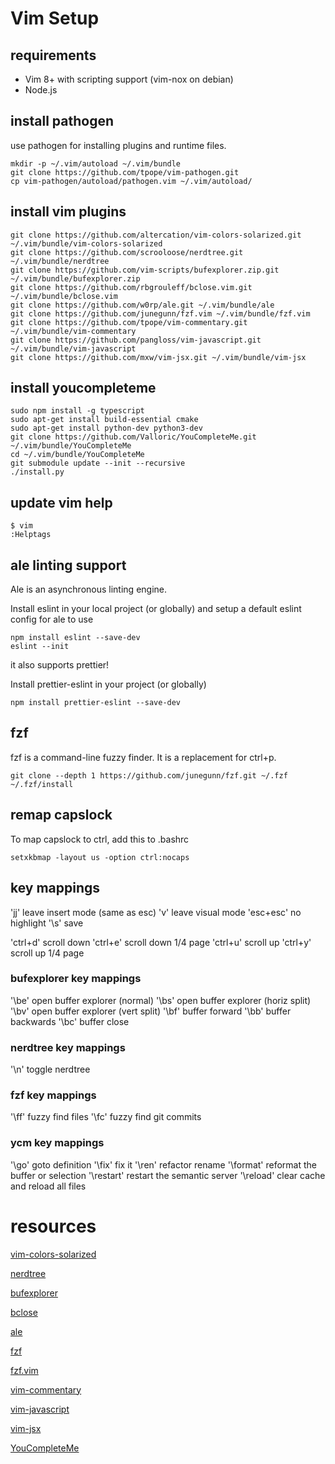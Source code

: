 # Vim Setup

## requirements
* Vim 8+ with scripting support (vim-nox on debian)
* Node.js

## install pathogen

use pathogen for installing plugins and runtime files.
```
mkdir -p ~/.vim/autoload ~/.vim/bundle
git clone https://github.com/tpope/vim-pathogen.git
cp vim-pathogen/autoload/pathogen.vim ~/.vim/autoload/
```

## install vim plugins
```
git clone https://github.com/altercation/vim-colors-solarized.git ~/.vim/bundle/vim-colors-solarized
git clone https://github.com/scrooloose/nerdtree.git ~/.vim/bundle/nerdtree
git clone https://github.com/vim-scripts/bufexplorer.zip.git ~/.vim/bundle/bufexplorer.zip
git clone https://github.com/rbgrouleff/bclose.vim.git ~/.vim/bundle/bclose.vim
git clone https://github.com/w0rp/ale.git ~/.vim/bundle/ale
git clone https://github.com/junegunn/fzf.vim ~/.vim/bundle/fzf.vim
git clone https://github.com/tpope/vim-commentary.git ~/.vim/bundle/vim-commentary
git clone https://github.com/pangloss/vim-javascript.git ~/.vim/bundle/vim-javascript
git clone https://github.com/mxw/vim-jsx.git ~/.vim/bundle/vim-jsx
```

## install youcompleteme

```
sudo npm install -g typescript
sudo apt-get install build-essential cmake
sudo apt-get install python-dev python3-dev
git clone https://github.com/Valloric/YouCompleteMe.git ~/.vim/bundle/YouCompleteMe
cd ~/.vim/bundle/YouCompleteMe
git submodule update --init --recursive
./install.py
```

## update vim help
```
$ vim
:Helptags 
```

## ale linting support
Ale is an asynchronous linting engine.

Install eslint in your local project (or globally)
and setup a default eslint config for ale to use
```
npm install eslint --save-dev
eslint --init
```

it also supports prettier!

Install prettier-eslint in your project (or globally)
```
npm install prettier-eslint --save-dev
```

## fzf
fzf is a command-line fuzzy finder. 
It is a replacement for ctrl+p.

```
git clone --depth 1 https://github.com/junegunn/fzf.git ~/.fzf
~/.fzf/install
```

## remap capslock
To map capslock to ctrl, add this to .bashrc
```
setxkbmap -layout us -option ctrl:nocaps

```
## key mappings
'jj'      leave insert mode (same as esc)
'v'       leave visual mode
'esc+esc' no highlight
'\s'      save

'ctrl+d'  scroll down 
'ctrl+e'  scroll down 1/4 page
'ctrl+u'  scroll up 
'ctrl+y'  scroll up 1/4 page 

### bufexplorer key mappings
'\be'     open buffer explorer (normal)
'\bs'     open buffer explorer (horiz split)
'\bv'     open buffer explorer (vert split)
'\bf'     buffer forward
'\bb'     buffer backwards
'\bc'     buffer close

### nerdtree key mappings
'\n'      toggle nerdtree

### fzf key mappings
'\ff'     fuzzy find files
'\fc'     fuzzy find git commits

### ycm key mappings
'\go'     goto definition
'\fix'    fix it
'\ren'    refactor rename
'\format' reformat the buffer or selection
'\restart' restart the semantic server
'\reload' clear cache and reload all files 

# resources
[vim-colors-solarized](https://github.com/altercation/vim-colors-solarized)

[nerdtree](https://github.com/scrooloose/nerdtree)

[bufexplorer](https://github.com/vim-scripts/bufexplorer.zip)

[bclose](https://github.com/rbgrouleff/bclose.vim)

[ale](https://github.com/w0rp/ale)

[fzf](https://github.com/junegunn/fzf)

[fzf.vim](https://github.com/junegunn/fzf.vim)

[vim-commentary](https://github.com/tpope/vim-commentary)

[vim-javascript](https://github.com/pangloss/vim-javascript)

[vim-jsx](https://github.com/mxw/vim-jsx)

[YouCompleteMe](https://github.com/Valloric/YouCompleteMe)

